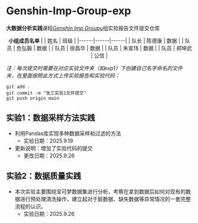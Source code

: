 # Genshin-Imp-Group-exp
**大数据分析实践**课程<u>*Genshin Imp Group*u</u>组实验报告文件提交仓库

<div align="center">
  
**小组成员名单**
|  | 姓名 | 班级 |
|------|------|------|
| 队长 | 陈德康 | 数据 |
| 队员 | 危弘毅 | 数据 |
| 队员 | 徐昌华 | 数据 |
| 队员 | 朱宣玮 | 数据 |
| 队员 | 郑坤武 | 公信 |

</div>

*注：每次提交时需要在对应实验文件夹（如exp1）下创建自己名字命名的文件夹，在里面按照此方式上传实验报告和实验代码：*

```
git add .
git commit -m "张三实验1文件提交"
git push origin main
```

## 实验1：数据采样方法实践
- 利用Pandas库实现多种数据采样和过滤的方法
  - 实验日期：2025.9.19
- 更新说明：增加了实验代码的提交
  - 更改日期：2025.9.26

## 实验2：数据质量实践
- 本次实验主要围绕宝可梦数据集进行分析，考察在拿到数据后如何对现有的数据进行预处理清洗操作，建立起对于脏数据、缺失数据等异常情况的一套完整流程的认识。
  - 实验日期：2025.9.26
